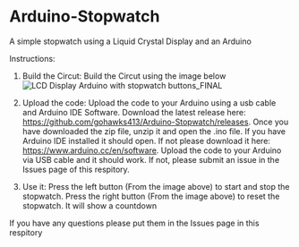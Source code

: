 # Arduino-Stopwatch
A simple stopwatch using a Liquid Crystal Display and an Arduino

Instructions:
1. Build the Circut:
     Build the Circut using the image below
     ![LCD Display Arduino with stopwatch buttons_FINAL](https://github.com/gohawks413/Arduino-Stopwatch/assets/139598042/fbece72a-3d51-46f7-bf24-b2587fc9f880)

2. Upload the code:
     Upload the code to your Arduino using a usb cable and Arduino IDE Software. Download the latest release here: https://github.com/gohawks413/Arduino-Stopwatch/releases. Once you have downloaded the zip file, unzip it and open the .ino file. If you have Arduino IDE installed it should open. If not please download it here: https://www.arduino.cc/en/software. Upload the code to your Arduino via USB cable and it should work. If not, please submit an issue in the Issues page of this respitory.

3. Use it:
   Press the left button (From the image above) to start and stop the stopwatch. Press the right button (From the image above) to reset the stopwatch. It will show a countdown


If you have any questions please put them in the Issues page in this respitory
